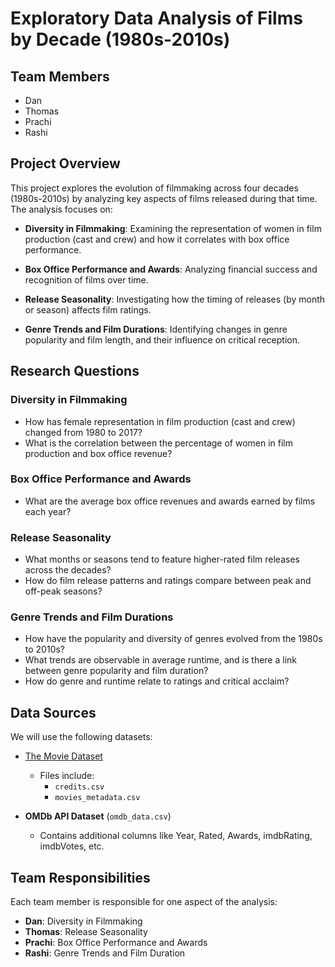 # Exploratory Data Analysis of Films by Decade (1980s-2010s)

## Team Members
- Dan
- Thomas
- Prachi
- Rashi

## Project Overview
This project explores the evolution of filmmaking across four decades (1980s-2010s) by analyzing key aspects of films released during that time. The analysis focuses on:

- **Diversity in Filmmaking**: Examining the representation of women in film production (cast and crew) and how it correlates with box office performance.
  
- **Box Office Performance and Awards**: Analyzing financial success and recognition of films over time.

- **Release Seasonality**: Investigating how the timing of releases (by month or season) affects film ratings.

- **Genre Trends and Film Durations**: Identifying changes in genre popularity and film length, and their influence on critical reception.

## Research Questions

### Diversity in Filmmaking
- How has female representation in film production (cast and crew) changed from 1980 to 2017?
- What is the correlation between the percentage of women in film production and box office revenue?

### Box Office Performance and Awards
- What are the average box office revenues and awards earned by films each year?

### Release Seasonality
- What months or seasons tend to feature higher-rated film releases across the decades?
- How do film release patterns and ratings compare between peak and off-peak seasons?

### Genre Trends and Film Durations
- How have the popularity and diversity of genres evolved from the 1980s to 2010s?
- What trends are observable in average runtime, and is there a link between genre popularity and film duration?
- How do genre and runtime relate to ratings and critical acclaim?

## Data Sources
We will use the following datasets:

- [The Movie Dataset](https://www.kaggle.com/datasets/rounakbanik/the-movies-dataset?resource=download)
  - Files include:
    - `credits.csv`
    - `movies_metadata.csv`

- **OMDb API Dataset** (`omdb_data.csv`)
  - Contains additional columns like Year, Rated, Awards, imdbRating, imdbVotes, etc.

## Team Responsibilities
Each team member is responsible for one aspect of the analysis:

- **Dan**: Diversity in Filmmaking
- **Thomas**: Release Seasonality
- **Prachi**: Box Office Performance and Awards
- **Rashi**: Genre Trends and Film Duration
